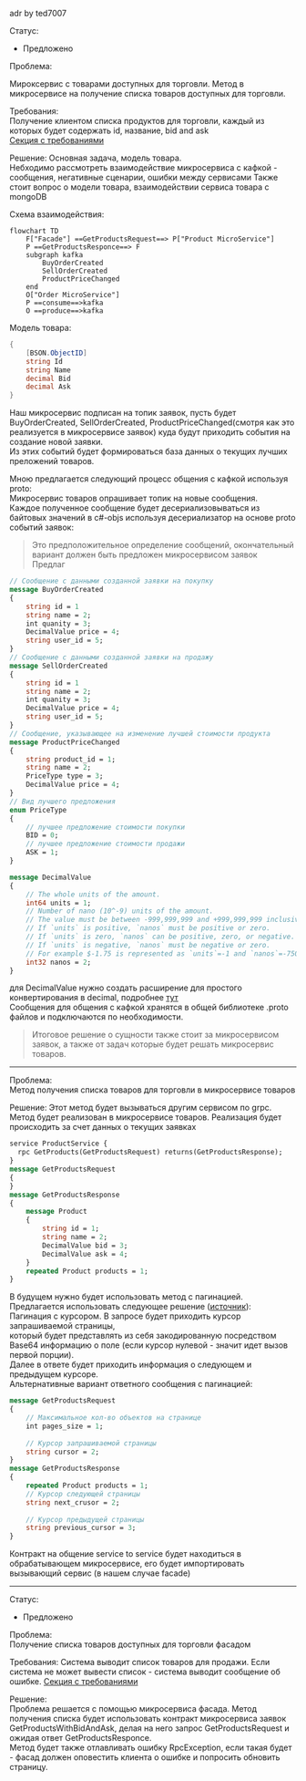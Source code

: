 
adr by ted7007

Статус:  
 * Предложено

Проблема:  

Мироксервис с товарами доступных для торговли. 
Метод в микросервисе на получение списка товаров доступных для торговли.

Требования:  
Получение клиентом списка продуктов для торговли, каждый из которых будет содержать  id, название, bid and ask  
[Секция с требованиями](https://docs.google.com/document/d/1NvxJDdTIB7qBqGpAQsgQmtSa3DbxsR0sPqAFgcczsjY/edit#heading=h.q61z6p80nw0e)


Решение:
 Основная задача, модель товара.  
Небходимо рассмотреть взаимодействие микросервиса с кафкой - сообщения, негативные сценарии, ошибки между сервисами
Также стоит вопрос о модели товара, взаимодействии сервиса товара с mongoDB


Схема взаимодействия:  

```mermaid
flowchart TD  
	F["Facade"] ==GetProductsRequest==> P["Product MicroService"]
	P ==GetProductsResponce==> F
	subgraph kafka
		BuyOrderCreated
		SellOrderCreated
		ProductPriceChanged
	end
	O["Order MicroService"]
	P ==consume==>kafka
	O ==produce==>kafka
```

Модель товара:  
```csharp
{
	[BSON.ObjectID]
	string Id
	string Name 
	decimal Bid
	decimal Ask
}
```

Наш микросервис подписан на топик заявок, пусть будет BuyOrderCreated, SellOrderCreated, ProductPriceChanged(смотря как это реализуется в микросервисе заявок) куда будут приходить события на создание новой заявки.  
Из этих событий будет формироваться база данных о текущих лучших преложений товаров.


Мною предлагается следующий процесс общения с кафкой используя proto:  
Микросервис товаров опрашивает топик на новые сообщения.  
Каждое полученное сообщение будет десериализовываться из байтовых значений в c#-objs используя десериализатор на основе proto событий заявок:  
 >Это предположительное определение сообщений, окончательный вариант должен быть предложен микросервисом заявок  
 Предлаг
```proto
// Сообщение с данными созданной заявки на покупку
message BuyOrderCreated
{
	string id = 1
	string name = 2;
	int quanity = 3;
	DecimalValue price = 4;
	string user_id = 5;
}
// Сообщение с данными созданной заявки на продажу
message SellOrderCreated
{
	string id = 1
	string name = 2;
	int quanity = 3;
	DecimalValue price = 4;
	string user_id = 5;
}
// Сообщение, указывающее на изменение лучшей стоимости продукта
message ProductPriceChanged 
{
	string product_id = 1;
	string name = 2;
	PriceType type = 3; 
	DecimalValue price = 4;
}
// Вид лучшего предложения
enum PriceType
{
	// лучшее предложение стоимости покупки
	BID = 0;
	// лучшее предложение стоимости продажи
	ASK = 1;
}  
```  
```proto
message DecimalValue
{
	// The whole units of the amount.
	int64 units = 1;
	// Number of nano (10^-9) units of the amount.
	// The value must be between -999,999,999 and +999,999,999 inclusive.
	// If `units` is positive, `nanos` must be positive or zero.
	// If `units` is zero, `nanos` can be positive, zero, or negative.
	// If `units` is negative, `nanos` must be negative or zero.
	// For example $-1.75 is represented as `units`=-1 and `nanos`=-750,000,000.
	int32 nanos = 2;
}
```

для DecimalValue нужно создать расширение для простого конвертирования в decimal, подробнее [тут](https://visualrecode.com/blog/csharp-decimals-in-grpc/)  
Сообщения для общения с кафкой хранятся в общей библиотеке .proto файлов и подключаются по необходимости.  


> Итоговое решение о сущности также стоит за микросервисом заявок, а также от задач которые будет решать микросервис товаров.
--- 

Проблема:  
Метод получения списка товаров для торговли в микросервисе товаров  

Решение:
Этот метод будет вызываться другим сервисом по grpc.  
Метод будет реализован в микросервисе товаров. Реализация будет происходить за счет данных о текущих заявках

```proto
service ProductService {
  rpc GetProducts(GetProductsRequest) returns(GetProductsResponse);
}
message GetProductsRequest
{
}
message GetProductsResponse
{
	message Product
	{
		string id = 1;
		string name = 2;
		DecimalValue bid = 3;
		DecimalValue ask = 4;
	}
	repeated Product products = 1;
}
```  
В будущем нужно будет использовать метод с пагинацией.  
Предлагается использовать следующее решение ([источник](https://itnan.ru/post.php?c=1&p=419083)):  
Пагинация с курсором. В запросе будет приходить курсор запрашиваемой страницы,  
который будет представлять из себя закодированную посредством Base64 информацию о поле (если курсор нулевой - значит идет вызов первой порции).  
Далее в ответе будет приходить информация о следующем и предыдущем курсоре.  
Альтернативные вариант ответного сообщения с пагинацией:  
```proto
message GetProductsRequest
{
	// Максимальное кол-во объектов на странице
	int pages_size = 1;
	
	// Курсор запрашиваемой страницы
	string cursor = 2;
}
message GetProductsResponse
{
	repeated Product products = 1;
	// Курсор следующей страницы
	string next_crusor = 2;
	
	// Курсор предыдущей страницы
	string previous_cursor = 3;
}
```  

Контракт на общение service to service будет находиться в обрабатывающем микросервисе, его будет импортировать вызывающий сервис (в нашем случае facade)

---  

Статус:  
 * Предложено

Проблема:  
Получение списка товаров доступных для торговли фасадом

Требования:
Система выводит список товаров для продажи. Если система не может вывести список - система выводит сообщение об ошибке.
[Секция с требованиями](https://docs.google.com/document/d/1NvxJDdTIB7qBqGpAQsgQmtSa3DbxsR0sPqAFgcczsjY/edit#heading=h.q61z6p80nw0e)

Решение:  
Проблема решается с помощью микросервиса фасада.
Метод получения списка будет использовать контракт микросервиса заявок GetProductsWithBidAndAsk, делая на него запрос GetProductsRequest 
и ожидая ответ GetProductsResponce.  
Метод будет также отлавливать ошибку RpcException, если такая будет - фасад должен оповестить клиента о ошибке и попросить обновить страницу.
